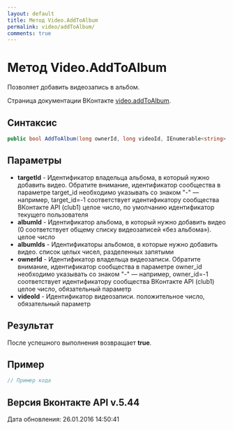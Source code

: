 ```yaml
---
layout: default
title: Метод Video.AddToAlbum
permalink: video/addToAlbum/
comments: true
---
```

# Метод Video.AddToAlbum
Позволяет добавить видеозапись в альбом.

Страница документации ВКонтакте [video.addToAlbum](https://vk.com/dev/video.addToAlbum).

## Синтаксис
``` csharp
public bool AddToAlbum(long ownerId, long videoId, IEnumerable<string> albumIds, long? targetId = null, long? albumId = null)
```

## Параметры
+ **targetId** - Идентификатор владельца альбома, в который нужно добавить видео. 
Обратите внимание, идентификатор сообщества в параметре target_id необходимо указывать со знаком "-" — например, target_id=-1 соответствует идентификатору сообщества ВКонтакте API (club1)  целое число, по умолчанию идентификатор текущего пользователя
+ **albumId** - Идентификатор альбома, в который нужно добавить видео (0 соответствует  общему списку видеозаписей «без альбома»). целое число
+ **albumIds** - Идентификаторы альбомов, в которые нужно добавить видео. список целых чисел, разделенных запятыми
+ **ownerId** - Идентификатор владельца видеозаписи. 
Обратите внимание, идентификатор сообщества в параметре owner_id необходимо указывать со знаком "-" — например, owner_id=-1 соответствует идентификатору сообщества ВКонтакте API (club1)  целое число, обязательный параметр
+ **videoId** - Идентификатор видеозаписи. положительное число, обязательный параметр

## Результат
После успешного выполнения возвращает **true**.

## Пример
``` csharp
// Пример кода
```

## Версия Вконтакте API v.5.44
Дата обновления: 26.01.2016 14:50:41
